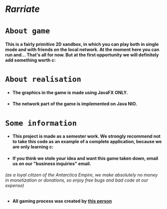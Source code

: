 # _Rarriate_

# `About game`

#### This is a fairly primitive 2D sandbox, in which you can play both in single mode and with friends on the local network. At the moment here you can run and... That's all for now. But at the first opportunity we will definitely add something worth c:

# `About realisation`

* #### The graphics in the game is made using JavaFX ONLY.

* #### The network part of the game is implemented on Java NIO.

# `Some information`

* #### This project is made as a semester work. We strongly recommend not to take this code as an example of a complete application, because we are only learning c:

* #### If you think we stole your idea and want this game taken down, email us on our "business inquiries" email.
###### (as a loyal citizen of the Antarctica Empire, we make absolutely no money in monetization or donations, so enjoy free bugs and bad code at our expense)

* #### All gaming process was created by [this person](https://github.com/Samurai9)


